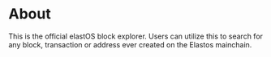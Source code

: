 # About

This is the official elastOS block explorer. Users can utilize this to search for any block, transaction or address ever created on the Elastos mainchain.
